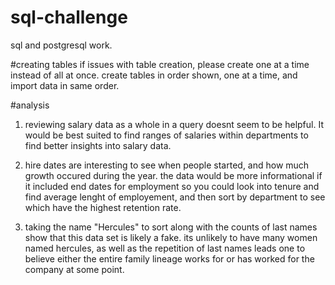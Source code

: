 # sql-challenge
sql and postgresql work. 

#creating tables
if issues with table creation, please create one at a time instead of all at once. 
create tables in order shown, one at a time, and import data in same order.

#analysis
1. reviewing salary data as a whole in a query doesnt seem to be helpful. It would be best suited to find ranges of salaries within departments to find better insights
into salary data. 

2. hire dates are interesting to see when people started, and how much growth occured during the year. the data would be more informational if it included end dates for employment so you could look into tenure and find average lenght of employement, and then sort by department to see which have the highest retention rate. 

3. taking the name "Hercules" to sort along with the counts of last names show that this data set is likely a fake. its unlikely to have many women named hercules, as well as the repetition of last names leads one to believe either the entire family lineage works for or has worked for the company at some point. 

